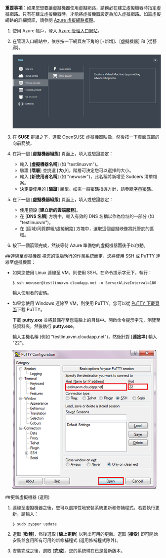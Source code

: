 
**重要事項**：如果您想要讓虛擬機器使用虛擬網路，請務必在建立虛擬機器時指定虛擬網路。只有在建立虛擬機器時，才能將虛擬機器設定為加入虛擬網路。如需虛擬網路的詳細資訊，請參閱 [Azure 虛擬網路概觀](http://go.microsoft.com/fwlink/p/?LinkID=294063)。


1. 使用 Azure 帳戶，登入 [Azure 管理入口網站][AzurePreviewPortal]。

2. 在管理入口網站中，依序按一下網頁左下角的 [+新增]、[虛擬機器] 和 [從藝廊]。

	![建立新的虛擬機器][Image1]

3. 在 **SUSE** 群組之下，選取 OpenSUSE 虛擬機器映像，然後按一下頁面底部的向前箭號。


4. 在第一個 [**虛擬機器組態**] 頁面上，填入或驗證設定：

	- 輸入 [**虛擬機器名稱**] (如 "testlinuxvm")。
	- 驗證 [**階層**] 並挑選 [**大小**]。階層可決定您可以選擇的大小。
	- 輸入 [**新使用者名稱**] (如 "newuser")，此名稱將新增至 Sudoers 清單檔案。
	- 決定要使用的 [**驗證**] 類型。如需一般密碼指導方針，請參閱[字串密碼](http://msdn.microsoft.com/library/ms161962.aspx)。


5. 在下一個 [**虛擬機器組態**] 頁面上，填入或驗證設定：
	- 使用預設 [**建立新的雲端服務**]。
	- 在 [**DNS 名稱**] 方塊中，輸入有效的 DNS 名稱以作為位址的一部分 (如 "testlinuxvm")。
	- 在 [區域/同質群組/虛擬網路] 方塊中，選取這個虛擬映像將託管於的區域。

6.	按下一個箭頭完成，然後等待 Azure 準備您的虛擬機器而後予以啟動。

##連線至虛擬機器
視您的電腦執行的作業系統而定，您將使用 SSH 或 PuTTY 連線至虛擬機器：

- 如果您使用 Linux 連線至 VM，則使用 SSH。在命令提示字元下，執行： 

	`$ ssh newuser@testlinuxvm.cloudapp.net -o ServerAliveInterval=180`
	
	輸入使用者的密碼。

- 如果您使用 Windows 連線至 VM，則使用 PuTTY。您可以從 [PuTTY 下載頁面][PuTTYDownLoad]下載 PuTTY。

	下載 **putty.exe** 並將其儲存至您電腦上的目錄中。開啟命令提示字元，瀏覽至該資料夾，然後執行 **putty.exe**。

	輸入主機名稱 (例如 "testlinuxvm.cloudapp.net")，然後針對 [**連接埠**] 輸入 "22"。

	![PuTTY 畫面][Image6]

##更新虛擬機器 (選用)
1. 連線至虛擬機器之後，您可以選擇性地安裝系統更新和修補程式。若要執行更新，請輸入：

	`$ sudo zypper update`

2. 選取 [**軟體**]，然後選取 [**線上更新**] 以列出可用的更新。選取 [**接受**] 即可開始安裝並套用所有可用的新修補程式 (選用修補程式除外)。

3. 安裝完成之後，選取 [**完成**]。您的系統現在已是最新版本。

[PuTTYDownload]: http://www.puttyssh.org/download.html
[AzurePreviewPortal]: http://manage.windowsazure.com

[Image1]: ./media/create-and-configure-opensuse-vm-in-portal/CreateVM.png

[Image6]: ./media/create-and-configure-opensuse-vm-in-portal/putty.png

<!---HONumber=July15_HO1-->